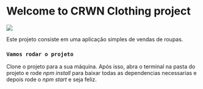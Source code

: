 # Welcome to CRWN Clothing project

<img src="https://img.shields.io/badge/Sass-CC6699?style=for-the-badge&logo=sass&logoColor=white"/>

Este projeto consiste em uma aplicação simples de vendas de roupas.


### `Vamos rodar o projeto`

Clone o projeto para a sua máquina. Após isso, abra o terminal na pasta do projeto e rode <i>npm install</i> para baixar todas as dependencias necessarias e depois rode o <i>npm start</i> e seja feliz.
